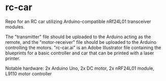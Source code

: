 # rc-car
Repo for an RC car utilizing Arduino-compatible nRf24L01 transceiver modules.

The "transmitter" file should be uploaded to the Arduino acting as the remote, and the "motor-receiver" file should be uploaded to the Arduino controlling the motors. "rc-car.ai" is an Adobe Illustrator file containing the blueprints for a basic controller and car that can be printed with a laser printer.

Notable hardware: 2x Arduino Uno, 2x DC motor, 2x nRF24L01 module, L9110 motor controller
